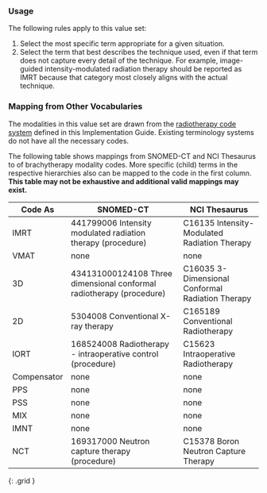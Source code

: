 ### Usage

The following rules apply to this value set:

1. Select the most specific term appropriate for a given situation.
2. Select the term that best describes the technique used, even if that term does not capture every detail of the technique. For example, image-guided intensity-modulated radiation therapy should be reported as IMRT because that category most closely aligns with the actual technique.

### Mapping from Other Vocabularies

The modalities in this value set are drawn from the [radiotherapy code system](CodeSystem-radiotherapy-cs.html) defined in this Implementation Guide. Existing terminology systems do not have all the necessary codes.

The following table shows mappings from SNOMED-CT and NCI Thesaurus to of brachytherapy modality codes. More specific (child) terms in the respective hierarchies also can be mapped to the code in the first column. **This table may not be exhaustive and additional valid mappings may exist.**

| **Code As** | **SNOMED-CT**   | **NCI Thesaurus**   |
| --------- | -------------------- | --------------------- |
| IMRT | 441799006 Intensity modulated radiation therapy (procedure) | C16135 Intensity-Modulated Radiation Therapy |
| VMAT | none | none |
| 3D | 434131000124108 Three dimensional conformal radiotherapy (procedure) | C16035 3-Dimensional Conformal Radiation Therapy |
| 2D | 5304008 Conventional X-ray therapy | C165189 Conventional Radiotherapy |
| IORT | 168524008 Radiotherapy - intraoperative control (procedure) | C15623 Intraoperative Radiotherapy |
| Compensator | none | none |
| PPS | none | none |
| PSS | none | none |
| MIX | none | none |
| IMNT | none | none |
| NCT | 169317000 Neutron capture therapy (procedure) | C15378 Boron Neutron Capture Therapy |
{: .grid }

